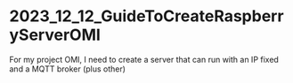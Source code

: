 # 2023_12_12_GuideToCreateRaspberryServerOMI
For my project OMI, I need to create a server that can run with an IP fixed and a MQTT broker (plus other)
